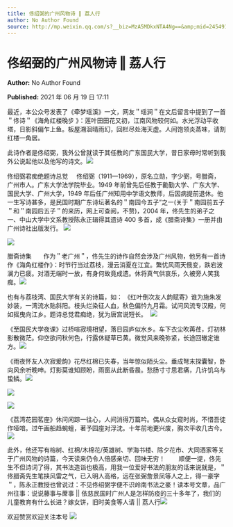 ```yaml
---
title: 佟绍弼的广州风物诗 ‖ 荔人行
author: No Author Found
source: http://mp.weixin.qq.com/s?__biz=MzA5MDkxNTA4Ng==&amp;mid=2454911169&amp;idx=1&amp;sn=6fc50f97f75ebb6ed15b4d88509ac454&amp;chksm=87a230a0b0d5b9b6d7ad6a599a6f642772ae9f6e9cf119450f79804ddced4599ab309d159957#rd
---
```


# 佟绍弼的广州风物诗 ‖ 荔人行

**Author:** No Author Found

**Published:** 2021 年 06 月 19 日 17:11

最近，本公众号发表了《牵梦瑶溪》一文，网友＂瑶涧＂在文后留言中提到了一首＂佟诗＂《海角红楼晚步 》：莲叶田田花又初，江南风物较何如。水光浮动平收塔，日影斜偏乍上鱼。板屋溯洄晴雨幻，回栏尽处海天虚。人间饱领炎蒸味，请割红楼一角居。

此诗作者是佟绍弼，我外公曾就读于其任教的广东国民大学，昔日家母时常听到我外公说起他以及他写的诗文。![](https://mmbiz.qpic.cn/mmbiz_png/Ljib4So7yuWia3KAXRNy3BUahyRvVskGbb8eYvn0E8BliauyQmPp8pmX2UrWAic3rnn9icEsdYclcusfTZdoxnvQBkA/640?wx_fmt=png)

佟绍弼君痴绝题诗总觉     佟绍弼（1911—1969），原名立勋，字少弼，号腊斋，广州市人。广东大学法学院毕业。1949 年前曾先后任教于勷勤大学、广东大学、国民大学、广州大学，1949 年后任广州知用中学语文教师，后因病提前退休。他一生写诗甚多，是民国时期广东诗坛著名的＂南园今五子”之一(关于＂南园前五子＂和＂南园后五子＂的来历，网上可查阅，不赘)，2004 年，佟先生的弟子之一、中山大学中文系教授陈永正辑得其遗诗 400 多首，成《腊斋诗集》一册并由广州诗社出版发行。 ![](https://mmbiz.qpic.cn/mmbiz_jpg/PJWG74pLsMZiaSsJebTRNYHrctAR4tyOys9aeIS4T4AJnE4aC5lwmeeVd8d2XL18XOXmicMibb9V1LnNBjeFAIlnA/640)

![](https://mmbiz.qpic.cn/mmbiz_jpg/PJWG74pLsMZiaSsJebTRNYHrctAR4tyOyWLXUpdUCicJP0QylficCFvIHdyGMGtzQtjLLARYibR7Zub2lSQG6Kayiaw/640)

腊斋诗集       作为＂老广州＂，佟先生的诗作自然会涉及广州风物，他另有一首诗作《海角红楼作》：时节行当过荔枝，漫云消夏在江宜。繁忧风雨天俄变，跌宕波澜力已疲。对酒无端时一放，有身何故竟成遗。休将真气供哀乐，久被旁人笑我痴。![](https://mmbiz.qpic.cn/mmbiz_jpg/PJWG74pLsMZiaSsJebTRNYHrctAR4tyOyGOUKtUpPWhTkQHg70IdLpicSBtGRfXBKYyY9IL1ibib7pPKkRSOetfukg/640)

也有与荔枝湾、国民大学有关的诗篇，如： 《红叶倒次友人韵赋寄》谁为施朱发妙装，一湾流水贴斜阳。枝头烂染征人血，秋色偏忴九月霜。试问风流专汉殿，何如摇曳向江乡。题诗总觉君痴绝，犹为唐宫说短长。  ![](https://mmbiz.qpic.cn/mmbiz_png/Ljib4So7yuWia3KAXRNy3BUahyRvVskGbb8eYvn0E8BliauyQmPp8pmX2UrWAic3rnn9icEsdYclcusfTZdoxnvQBkA/640?wx_fmt=png)

《至国民大学夜课》过桥喧寂境相望，落日园庐似水乡。车下衣尘吹苒荏，灯初林影散微茫。仰空欲问秋何色，行露休疑草已黄。微觉风来晚弥紧，长途回辙定谁方。![](https://mmbiz.qpic.cn/mmbiz_png/Ljib4So7yuWia3KAXRNy3BUahyRvVskGbb8eYvn0E8BliauyQmPp8pmX2UrWAic3rnn9icEsdYclcusfTZdoxnvQBkA/640?wx_fmt=png)

《雨夜怀友人次寂爰韵》花尽红棉已失春，当年惊似陌头尘。垂成弩末探囊智，卧向风余听晚呻。灯影莫谁知顾盼，雨窗从此断昏晨。愁肠寸寸思君痛，几许饥乌与蛰鳞。![](https://mmbiz.qpic.cn/mmbiz_png/Ljib4So7yuWia3KAXRNy3BUahyRvVskGbb8eYvn0E8BliauyQmPp8pmX2UrWAic3rnn9icEsdYclcusfTZdoxnvQBkA/640?wx_fmt=png)

![](https://mmbiz.qpic.cn/mmbiz_png/Ljib4So7yuWia3KAXRNy3BUahyRvVskGbb8eYvn0E8BliauyQmPp8pmX2UrWAic3rnn9icEsdYclcusfTZdoxnvQBkA/640?wx_fmt=png)

![](https://mmbiz.qpic.cn/mmbiz_jpg/PJWG74pLsMZiaSsJebTRNYHrctAR4tyOyaicbn9ibTXaOPZ0jJJYRspXPWgh6SfGaTKn2K35tzKGu1v18ECsicbrXw/640)

《荔湾花园茗座》休问闲踪一往心，人间消得万篇吟。偶从众女窥时尚，不惜吾徒作哑喑。过午画船趋蜿蟺，著予园座对浮沈。十年前地更兴废，胸次平收几古今。![](https://mmbiz.qpic.cn/mmbiz_jpg/PJWG74pLsMZiaSsJebTRNYHrctAR4tyOyibhibkcic7UQHkViaztNnj4MPurcPIwV7gibKZuMMuO8h3s6uFUHic31H06w/640)

此外，他还写有榕树、红棉/木棉花/英雄树、学海书楼、除夕花市、大同酒家等关于广州风物的诗篇，今天读来仍令人倍感亲切、回味无穷！        顺便一提，佟先生不但诗词了得，其书法造诣也极高，用我一位爱好书法的朋友的话来说就是，＂佟腊斋先生笔挟风雷之气，已入明人高格，远在张弼詹景凤等人之上，得一豪字＂，陈永正教授也曾说过：不见佟绍弼字便不识岭南书法之豪！读本号文章，品广州往事：说说藤事与蓆事 || 依慈民国时广州人是怎样防疫的三十多年了，我们的儿童教育有什么长进？嫁女饼，旧时美食等人请 || 荔人行![](https://mmbiz.qpic.cn/mmbiz_png/Ljib4So7yuWia3KAXRNy3BUahyRvVskGbb8eYvn0E8BliauyQmPp8pmX2UrWAic3rnn9icEsdYclcusfTZdoxnvQBkA/640?wx_fmt=png)

欢迎赞赏欢迎关注本号
![](https://mmbiz.qpic.cn/mmbiz_jpg/PJWG74pLsMattAskmpcvtPqMpIAHv903ej09445slGiacxZia7YJLTjTfduepq4uPgA9SsCrq2xPG9UmJD0ao2MA/640?wx_fmt=jpeg)
